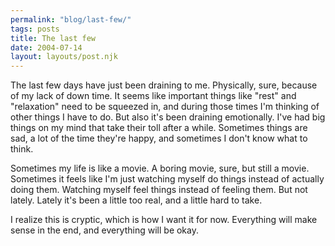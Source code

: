 ```yaml
---
permalink: "blog/last-few/"
tags: posts
title: The last few
date: 2004-07-14
layout: layouts/post.njk
---
```


The last few days have just been draining to me. Physically, sure, because of my lack of down time. It seems like important things like "rest" and "relaxation" need to be squeezed in, and during those times I'm thinking of other things I have to do. But also it's been draining emotionally. I've had big things on my mind that take their toll after a while. Sometimes things are sad, a lot of the time they're happy, and sometimes I don't know what to think.

Sometimes my life is like a movie. A boring movie, sure, but still a movie. Sometimes it feels like I'm just watching myself do things instead of actually doing them. Watching myself feel things instead of feeling them. But not lately. Lately it's been a little too real, and a little hard to take.

I realize this is cryptic, which is how I want it for now. Everything will make sense in the end, and everything will be okay.